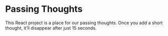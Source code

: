 # Passing Thoughts

This React project is a place for our passing thoughts. Once you add a short thought, it’ll disappear after just 15 seconds.
